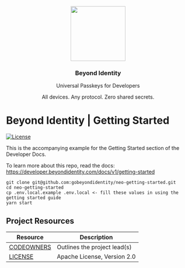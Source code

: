 <p align="center">
   <br/>
   <a href="https://developers.beyondidentity.com" target="_blank"><img src="https://user-images.githubusercontent.com/238738/178780350-489309c5-8fae-4121-a20b-562e8025c0ee.png" width="150px" ></a>
   <h3 align="center">Beyond Identity</h3>
   <p align="center">Universal Passkeys for Developers</p>
   <p align="center">
   All devices. Any protocol. Zero shared secrets.
   </p>
</p>

# Beyond Identity | Getting Started

[![License](https://img.shields.io/badge/License-Apache%202.0-blue.svg)](https://opensource.org/licenses/Apache-2.0)

This is the accompanying example for the Getting Started section of the Developer Docs. 

To learn more about this repo, read the docs:
https://developer.beyondidentity.com/docs/v1/getting-started

```
git clone git@github.com:gobeyondidentity/neo-getting-started.git
cd neo-getting-started
cp .env.local.example .env.local <- fill these values in using the getting started guide
yarn start
```

## Project Resources

| Resource                                   | Description                                                                   |
| ------------------------------------------ | ----------------------------------------------------------------------------- |
| [CODEOWNERS](https://github.com/gobeyondidentity/getting-started/blob/main/CODEOWNERS)                 | Outlines the project lead(s)                                                  |
| [LICENSE](https://github.com/gobeyondidentity/getting-started/blob/main/LICENSE)                       | Apache License, Version 2.0                                                   |
